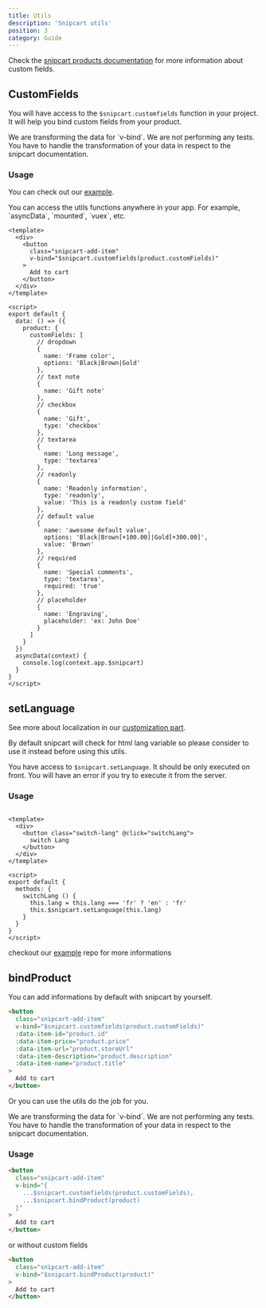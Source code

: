 ```yaml
---
title: Utils
description: 'Snipcart utils'
position: 3
category: Guide
---
```


Check the [snipcart products documentation](https://docs.snipcart.com/v3/setup/products) for more information about custom fields.

## CustomFields

You will have access to the `$snipcart.customfields` function in your project. It will help you bind custom fields from your product.

<alert type="warning">
  We are transforming the data for `v-bind`. We are not performing any tests.
  You have to handle the transformation of your data in respect to the snipcart documentation.
</alert>

### Usage

You can check out our [example](https://github.com/nuxt-community/nuxt-snipcart/tree/master/example).

<alert type="info">
  You can access the utils functions anywhere in your app. For example, `asyncData`, `mounted`, `vuex`, etc.
</alert>

```vue
<template>
  <div>
    <button
      class="snipcart-add-item"
      v-bind="$snipcart.customfields(product.customFields)"
    >
      Add to cart
    </button>
  </div>
</template>

<script>
export default {
  data: () => ({
    product: {
      customFields: [
        // dropdown
        {
          name: 'Frame color',
          options: 'Black|Brown|Gold'
        },
        // text note
        {
          name: 'Gift note'
        },
        // checkbox
        {
          name: 'Gift',
          type: 'checkbox'
        },
        // textarea
        {
          name: 'Long message',
          type: 'textarea'
        },
        // readonly
        {
          name: 'Readonly information',
          type: 'readonly',
          value: 'This is a readonly custom field'
        },
        // default value
        {
          name: 'awesome default value',
          options: 'Black|Brown[+100.00]|Gold[+300.00]',
          value: 'Brown'
        },
        // required
        {
          name: 'Special comments',
          type: 'textarea',
          required: 'true'
        },
        // placeholder
        {
          name: 'Engraving',
          placeholder: 'ex: John Doe'
        }
      ]
    }
  })
  asyncData(context) {
    console.log(context.app.$snipcart)
  }
}
</script>

```


## setLanguage

See more about localization in our [customization part](customization#customize-locales).

By default snipcart will check for html lang variable so please consider to use it instead before using this utils.

You have access to `$snipcart.setLanguage`. It should be only executed on front. You will have an error if you try to execute it from the server.

### Usage

```vue

<template>
  <div>
    <button class="switch-lang" @click="switchLang">
      switch Lang
    </button>
  </div>
</template>

<script>
export default {
  methods: {
    switchLang () {
      this.lang = this.lang === 'fr' ? 'en' : 'fr'
      this.$snipcart.setLanguage(this.lang)
    }
  }
}
</script>

```

checkout our [example](https://github.com/nuxt-community/nuxt-snipcart/tree/master/example) repo for more informations


## bindProduct

You can add informations by default with snipcart by yourself.

```html
<button
  class="snipcart-add-item"
  v-bind="$snipcart.customfields(product.customFields)"
  :data-item-id="product.id"
  :data-item-price="product.price"
  :data-item-url="product.storeUrl"
  :data-item-description="product.description"
  :data-item-name="product.title"
>
  Add to cart
</button>
```
Or you can use the utils do the job for you.

<alert type="warning">
  We are transforming the data for `v-bind`. We are not performing any tests.
  You have to handle the transformation of your data in respect to the snipcart documentation.
</alert>

### Usage

```html
<button
  class="snipcart-add-item"
  v-bind="{
    ...$snipcart.customfields(product.customFields),
    ...$snipcart.bindProduct(product)
  }"
>
  Add to cart
</button>
```

or without custom fields

```html
<button
  class="snipcart-add-item"
  v-bind="$snipcart.bindProduct(product)"
>
  Add to cart
</button>
```

